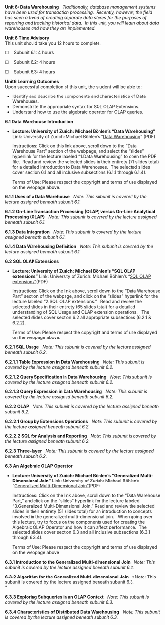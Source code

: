 **Unit 6: Data Warehousing** <span id="6"></span> 
*Traditionally, database management systems have been used for
transaction processing.  Recently, however, the field has seen a trend
of creating separate data stores for the purposes of reporting and
tracking historical data.  In this unit, you will learn about data
warehouses and how they are implemented.*

**Unit 6 Time Advisory**  
This unit should take you 12 hours to complete.  
  
 ☐    Subunit 6.1: 4 hours  
  
 ☐    Subunit 6.2: 4 hours  
  
 ☐    Subunit 6.3: 4 hours

**Unit6 Learning Outcomes**  
Upon successful completion of this unit, the student will be able to:  
-   Identify and describe the components and characteristics of Data
    Warehouses.
-   Demonstrate the appropriate syntax for SQL OLAP Extensions.
-   Understand how to use the algebraic operator for OLAP queries.

**6.1 Data Warehouse Introduction** <span id="6.1"></span> 
-   **Lecture: University of Zurich: Michael Böhlen’s “Data
    Warehousing”**
    Link: University of Zurich: Michael Böhlen’s “[Data
    Warehousing](https://files.ifi.uzh.ch/boehlen/dis/teaching/DWDM08/#Lectures)”
    (PDF)  
      
     Instructions: Click on this link above, scroll down to the “Data
    Warehouse Part” section of the webpage, and select the “slides”
    hyperlink for the lecture labeled “1.Data Warehousing” to open the
    PDF file.  Read and review the selected slides in their entirety (71
    slides total) for a detailed introduction to Data Warehouses.  The
    selected slides cover section 6.1 and all inclusive subsections
    (6.1.1 through 6.1.4).  
      
     Terms of Use: Please respect the copyright and terms of use
    displayed on the webpage above.

**6.1.1 Uses of a Data Warehouse** <span id="6.1.1"></span> 
*Note: This subunit is covered by the lecture assigned beneath subunit
6.1.*

**6.1.2 On-Line Transaction Processing (OLAP) versus On-Line Analytical
Processing (OLAP)** <span id="6.1.2"></span> 
*Note: This subunit is covered by the lecture assigned beneath subunit
6.1.*

**6.1.3 Data Integration** <span id="6.1.3"></span> 
*Note: This subunit is covered by the lecture assigned beneath subunit
6.1.*

**6.1.4 Data Warehousing Definition** <span id="6.1.4"></span> 
*Note: This subunit is covered by the lecture assigned beneath subunit
6.1.*

**6.2 SQL OLAP Extensions** <span id="6.2"></span> 
-   **Lecture: University of Zurich: Michael Böhlen’s “SQL OLAP
    extensions”**
    Link: University of Zurich: Michael Böhlen’s “[SQL OLAP
    extensions”](https://files.ifi.uzh.ch/boehlen/dis/teaching/DWDM08/#Lectures)(PDF)  
      
     Instructions: Click on the link above, scroll down to the “Data
    Warehouse Part” section of the webpage, and click on the “slides”
    hyperlink for the lecture labeled “2.SQL OLAP extensions.”   Read
    and review the selected slides in their entirety (65 slides total)
    for a detailed understanding of SQL Usage and OLAP extension
    operations.   The selected slides cover section 6.2 all appropriate
    subsections (6.2.1 & 6.2.2).  
      
     Terms of Use: Please respect the copyright and terms of use
    displayed on the webpage above.

**6.2.1 SQL Usage** <span id="6.2.1"></span> 
*Note: This subunit is covered by the lecture assigned beneath subunit
6.2.*

**6.2.1.1 Table Expression in Data Warehousing** <span
id="6.2.1.1"></span> 
*Note: This subunit is covered by the lecture assigned beneath subunit
6.2.*

**6.2.1.2 Query Specification in Data Warehousing** <span
id="6.2.1.2"></span> 
*Note: This subunit is covered by the lecture assigned beneath subunit
6.2.*

**6.2.1.3 Query Expression in Data Warehousing** <span
id="6.2.1.3"></span> 
*Note: This subunit is covered by the lecture assigned beneath subunit
6.2.*

**6.2.2 OLAP** <span id="6.2.2"></span> 
*Note: This subunit is covered by the lecture assigned beneath subunit
6.2.*

**6.2.2.1 Group by Extensions Operations** <span id="6.2.2.1"></span> 
*Note: This subunit is covered by the lecture assigned beneath subunit
6.2.*

**6.2.2.2 SQL for Analysis and Reporting** <span id="6.2.2.2"></span> 
*Note: This subunit is covered by the lecture assigned beneath subunit
6.2.*

**6.2.3 Three-layer** <span id="6.2.3"></span> 
*Note: This subunit is covered by the lecture assigned beneath subunit
6.2.*

**6.3 An Algebraic OLAP Operator** <span id="6.3"></span> 
-   **Lecture: University of Zurich: Michael Böhlen’s “Generalized
    Multi-Dimensional Join”**
    Link: University of Zurich: Michael Böhlen’s “[Generalized
    Multi-Dimensional
    Join”](https://files.ifi.uzh.ch/boehlen/dis/teaching/DWDM08/#Lectures)(PDF)  
      
     Instructions: Click on the link above, scroll down to the “Data
    Warehouse Part,” and click on the “slides” hyperlink for the lecture
    labeled “3.Generalized Multi-Dimensional Join.” Read and review the
    selected slides in their entirety (51 slides total) for an
    introduction to concepts involved in the generalized
    multi-dimensional join.   When going over this lecture, try to focus
    on the components used for creating the Algebraic OLAP Operator and
    how it can affect performance.  The selected slides cover section
    6.3 and all inclusive subsections (6.3.1 through 6.3.4).  
      
     Terms of Use: Please respect the copyright and terms of use
    displayed on the webpage above

**6.3.1 Introduction to the Generalized Multi-dimensional Join** <span
id="6.3.1"></span> 
*Note: This subunit is covered by the lecture assigned beneath subunit
6.3.*

**6.3.2 Algorithm for the Generalized Multi-dimensional Join** <span
id="6.3.2"></span> 
*Note: This subunit is covered by the lecture assigned beneath subunit
6.3.  
*

**6.3.3 Exploring Subqueries in an OLAP Context** <span
id="6.3.3"></span> 
*Note: This subunit is covered by the lecture assigned beneath subunit
6.3.*

**6.3.4 Characteristics of Distributed Data Warehousing** <span
id="6.3.4"></span> 
*Note: This subunit is covered by the lecture assigned beneath subunit
6.3.*


